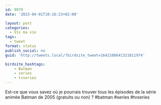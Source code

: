 ```yaml
---
id: 9979
date: '2023-04-01T10:16:23+02:00'

layout: post
categories:
  - Vis ma vie
tags:
  - tweet
format: status
publish_social: no
guid: 'http://tweets.local/?birdsite_tweet=1642108641321811974'

birdsite_hashtags:
    - Batman
    - series
    - tvseries
---
```


Est-ce que vous savez où je pourrais trouver tous les épisodes de la série animée Batman de 2005 (gratuits ou non) ? #batman #series #tvseries
